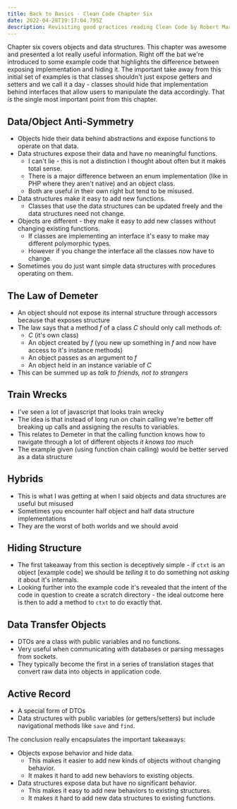```yaml
---
title: Back to Basics - Clean Code Chapter Six
date: 2022-04-28T19:17:04.795Z
description: Revisiting good practices reading Clean Code by Robert Martin
---
```


Chapter six covers objects and data structures. This chapter was awesome and presented a lot really useful information. Right off the bat we're introduced to some example code that highlights the difference between exposing implementation and hiding it. The important take away from this initial set of examples is that classes shouldn't just expose getters and setters and we call it a day - classes should hide that implementation behind interfaces that allow users to manipulate the data accordingly. That _is_ the single most important point from this chapter.

## Data/Object Anti-Symmetry

- Objects hide their data behind abstractions and expose functions to operate on that data.
- Data structures expose their data and have no meaningful functions.
  - I can't lie - this is not a distinction I thought about often but it makes total sense.
  - There is a major difference between an enum implementation (like in PHP where they aren't native) and an object class.
  - Both are useful in their own right but tend to be misused.
- Data structures make it easy to add new functions.
  - Classes that use the data structures can be updated freely and the data structures need not change.
- Objects are different - they make it easy to add new classes without changing existing functions.
  - If classes are implementing an interface it's easy to make may different polymorphic types.
  - However if you change the interface all the classes now have to change.
- Sometimes you do just want simple data structures with procedures operating on them.

## The Law of Demeter

- An object should not expose its internal structure through accessors because that exposes structure
- The law says that a method _f_ of a class _C_ should only call methods of:
  - _C_ (it's own class)
  - An object created by _f_ (you new up something in _f_ and now have access to it's instance methods)
  - An object passes as an argument to _f_
  - An object held in an instance variable of _C_
- This can be summed up as _talk to friends, not to strangers_

## Train Wrecks

- I've seen a lot of javascript that looks train wrecky
- The idea is that instead of long run on chain calling we're better off breaking up calls and assigning the results to variables.
- This relates to Demeter in that the calling function knows how to navigate through a lot of different objects _it knows too much_
- The example given (using function chain calling) would be better served as a data structure

## Hybrids

- This is what I was getting at when I said objects and data structures are useful but misused
- Sometimes you encounter half object and half data structure implementations
- They are the worst of both worlds and we should avoid

## Hiding Structure

- The first takeaway from this section is deceptively simple - if `ctxt` is an object [example code] we should be _telling_ it to do something not _asking_ it about it's internals.
- Looking further into the example code it's revealed that the intent of the code in question to create a scratch directory - the ideal outcome here is then to add a method to `ctxt` to do exactly that.

## Data Transfer Objects

- DTOs are a class with public variables and no functions.
- Very useful when communicating with databases or parsing messages from sockets.
- They typically become the first in a series of translation stages that convert raw data into objects in application code.

## Active Record

- A special form of DTOs
- Data structures with public variables (or getters/setters) but include navigational methods like `save` and `find`.

The conclusion really encapsulates the important takeaways:

- Objects expose behavior and hide data.
  - This makes it easier to add new kinds of objects without changing behavior.
  - It makes it hard to add new behaviors to existing objects.
- Data structures expose data but have no significant behavior.
  - This makes it easy to add new behaviors to existing structures.
  - It makes it hard to add new data structures to existing functions.
